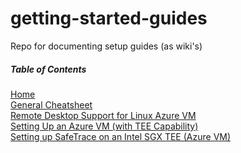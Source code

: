 # getting-started-guides
Repo for documenting setup guides (as wiki's)

##### Table of Contents  
[Home](https://github.com/jajukajulz/getting-started-guides/wiki)  
[General Cheatsheet](https://github.com/jajukajulz/getting-started-guides/wiki/General-Cheatsheet)  
[Remote Desktop Support for Linux Azure VM](https://github.com/jajukajulz/getting-started-guides/wiki/Remote-Desktop-Support-for-Linux-Azure-VM)  
[Setting Up an Azure VM (with TEE Capability)](https://github.com/jajukajulz/getting-started-guides/wiki/Setting-Up-an-Azure-VM-(with-TEE-Capability))  
[Setting up SafeTrace on an Intel SGX TEE (Azure VM)](https://github.com/jajukajulz/getting-started-guides/wiki/Setting-up-SafeTrace-on-an-Intel-SGX-TEE-(Azure-VM)) 

